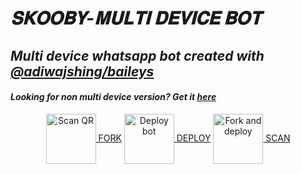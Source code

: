 # _𝐒𝐊𝐎𝐎𝐁𝐘-𝐌𝐔𝐋𝐓𝐈 𝐃𝐄𝐕𝐈𝐂𝐄 𝐁𝐎𝐓_
## _Multi device whatsapp bot created with [@adiwajshing/baileys](https://github.com/adiwajshing/Baileys)_
#### _Looking for non multi device version? Get it [here](https://github.com/souravkl11/raganork-legacy)_
<!---## Readme first before using 👇❌
### (Due to the removal of heroku-github integration, this project is currently unable to deploy to heroku servers. As of this, existing users also couldn't update their bots.)
Visit [Heroku status site](https://status.heroku.com) for more details
<br>
-->
<div align="center">
  
<a href="https://github.com/Nichuvdr/SKOOBY-V.3/fork"><img align="center" src="https://i.imgur.com/PCOVMuq.jpeg" alt="Scan QR" height="80" width="80" />
FORK</a>
<a href="https://raganork-qr.herokuapp.com/api/hidden-qr-md" target="blank"><img align="center" src="https://i.imgur.com/kALrtCJ.jpeg" alt="Deploy bot" height="80" width="80" />
DEPLOY</a>
<a href="https://dashboard.heroku.com/new?template=https%3A%2F%2Fgithub.com%2FNichuvdr%2FSKOOBY-V.3"><img align="center" src="https://i.imgur.com/kh4JjxC.jpeg" alt="Fork and deploy" height="80" width="80" />
SCAN</a>


